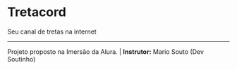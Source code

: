 # Tretacord
Seu canal de tretas na internet

____


Projeto proposto na Imersão da Alura. | **Instrutor:** Mario Souto (Dev Soutinho)
